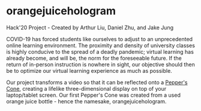 # orangejuicehologram
Hack'20 Project - Created by Arthur Liu, Daniel Zhu, and Jake Jung

COVID-19 has forced students like ourselves to adjust to an unprecedented online learning environment. The proximity and density of university classes is highly conducive to the spread of a deadly pandemic; virtual learning has already become, and will be, the norm for the foreseeable future. If the return of in-person instruction is nowhere in sight, our objective should then be to optimize our virtual learning experience as much as possible.

Our project transforms a video so that it can be reflected onto a [Pepper's Cone](https://en.wikipedia.org/wiki/Pepper%27s_ghost), creating a lifelike three-dimensional display on top of your laptop/tablet screen. Our first Pepper's Cone was created from a used orange juice bottle - hence the namesake, orangejuicehologram.